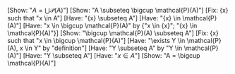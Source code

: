 [Show: "$A = \bigcup \mathcal{P}(A)$"]
[Show: "A \subseteq \bigcup \mathcal{P}(A)"]
[Fix: {x} such that "x \in A"]
[Have: "\{x\} \subseteq A"]
[Have: "\{x\} \in \mathcal{P}(A)"]
[Have: "x \in \bigcup \mathcal{P}(A)" by {"x \in \{x\}"; "\{x\} \in \mathcal{P}(A)"}]
[Show: "\bigcup \mathcal{P}(A) \subseteq A"]
[Fix: {x} such that "x \in \bigcup \mathcal{P}(A)"]
[Have: "\exists Y \in \mathcal{P}(A), x \in Y" by "definition"]
[Have: "Y \subseteq A" by "Y \in \mathcal{P}(A)"]
[Have: "Y \subseteq A"]
[Have: "$x \in A$"]
[Show: "A = \bigcup \mathcal{P}(A)"]